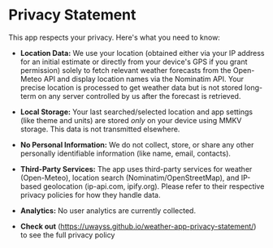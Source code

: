 # Privacy Statement

This app respects your privacy. Here's what you need to know:

- **Location Data:** We use your location (obtained either via your IP address for an initial estimate or directly from your device's GPS if you grant permission) solely to fetch relevant weather forecasts from the Open-Meteo API and display location names via the Nominatim API. Your precise location is processed to get weather data but is not stored long-term on any server controlled by us after the forecast is retrieved.
- **Local Storage:** Your last searched/selected location and app settings (like theme and units) are stored _only_ on your device using MMKV storage. This data is not transmitted elsewhere.
- **No Personal Information:** We do not collect, store, or share any other personally identifiable information (like name, email, contacts).
- **Third-Party Services:** The app uses third-party services for weather (Open-Meteo), location search (Nominatim/OpenStreetMap), and IP-based geolocation (ip-api.com, ipify.org). Please refer to their respective privacy policies for how they handle data.
- **Analytics:** No user analytics are currently collected.

- **Check out** (https://uwayss.github.io/weather-app-privacy-statement/) to see the full privacy policy
